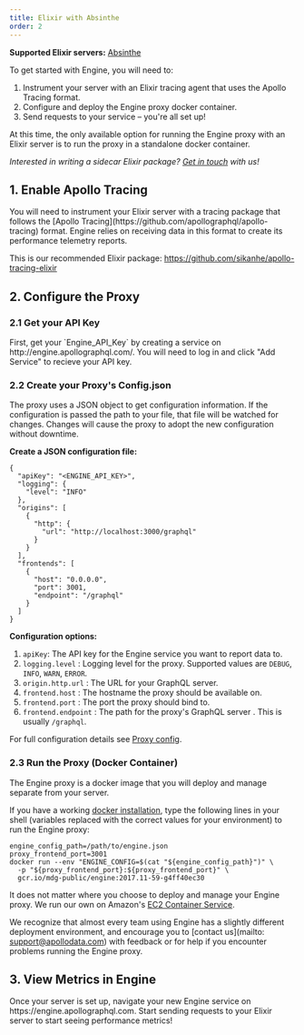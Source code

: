 ```yaml
---
title: Elixir with Absinthe
order: 2
---
```


**Supported Elixir servers:** [Absinthe](https://github.com/absinthe-graphql/absinthe)

To get started with Engine, you will need to:
1. Instrument your server with an Elixir tracing agent that uses the Apollo Tracing format.
2. Configure and deploy the Engine proxy docker container.
3. Send requests to your service – you're all set up!

At this time, the only available option for running the Engine proxy with an Elixir server is to run the proxy in a standalone docker container.

_Interested in writing a sidecar Elixir package? [Get in touch](mailto:support@apollodata.com) with us!_

<h2 id="enable-apollo-tracing" title="Enable Apollo Tracing">1. Enable Apollo Tracing</h2>
You will need to instrument your Elixir server with a tracing package that follows the [Apollo Tracing](https://github.com/apollographql/apollo-tracing) format. Engine relies on receiving data in this format to create its performance telemetry reports.

This is our recommended Elixir package: https://github.com/sikanhe/apollo-tracing-elixir

<h2 id="configure-the-proxy" title="Configure the Proxy">2. Configure the Proxy</h2>
<h3 id="get-api-key" title="Get your API Key">2.1 Get your API Key</h3>
First, get your `Engine_API_Key` by creating a service on http://engine.apollographql.com/. You will need to log in and click "Add Service" to recieve your API key.

<h3 id="create-config-json" title="Create your Config.json">2.2 Create your Proxy's Config.json</h3>
The proxy uses a JSON object to get configuration information. If the configuration is passed the path to your file, that file will be watched for changes. Changes will cause the proxy to adopt the new configuration without downtime.

**Create a JSON configuration file:**

```
{
  "apiKey": "<ENGINE_API_KEY>",
  "logging": {
    "level": "INFO"
  },
  "origins": [
    {
      "http": {
        "url": "http://localhost:3000/graphql"
      }
    }
  ],
  "frontends": [
    {
      "host": "0.0.0.0",
      "port": 3001,
      "endpoint": "/graphql"
    }
  ]
}
```

**Configuration options:**
1. `apiKey`: The API key for the Engine service you want to report data to.
2. `logging.level` : Logging level for the proxy. Supported values are `DEBUG`, `INFO`, `WARN`, `ERROR`.
3. `origin.http.url` : The URL for your GraphQL server.
4. `frontend.host` : The hostname the proxy should be available on.
5. `frontend.port` : The port the proxy should bind to.
6. `frontend.endpoint` : The path for the proxy's GraphQL server . This is usually `/graphql`.

For full configuration details see [Proxy config](/proto-doc.html).

<h3 id="run-the-proxy" title="Run the Proxy">2.3 Run the Proxy (Docker Container)</h3>
The Engine proxy is a docker image that you will deploy and manage separate from your server.

If you have a working [docker installation](https://docs.docker.com/engine/installation/), type the following lines in your shell (variables replaced with the correct values for your environment) to run the Engine proxy:
```
engine_config_path=/path/to/engine.json
proxy_frontend_port=3001
docker run --env "ENGINE_CONFIG=$(cat "${engine_config_path}")" \
  -p "${proxy_frontend_port}:${proxy_frontend_port}" \
  gcr.io/mdg-public/engine:2017.11-59-g4ff40ec30
```

It does not matter where you choose to deploy and manage your Engine proxy. We run our own on Amazon's [EC2 Container Service](https://aws.amazon.com/ecs/).

We recognize that almost every team using Engine has a slightly different deployment environment, and encourage you to [contact us](mailto: support@apollodata.com) with feedback or for help if you encounter problems running the Engine proxy.

<h2 id="view-metrics-in-engine" title="View Metrics in Engine">3. View Metrics in Engine</h2>
Once your server is set up, navigate your new Engine service on https://engine.apollographql.com. Start sending requests to your Elixir server to start seeing performance metrics!
